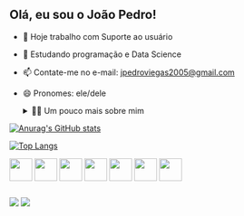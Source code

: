 ## Olá, eu sou o João Pedro!


- 🔭 Hoje trabalho com Suporte ao usuário 
- 🌱 Estudando programação e Data Science
- 📫 Contate-me no e-mail: jpedroviegas2005@gmail.com
- 😄 Pronomes: ele/dele

  <details>
  <summary>👨‍💻 Um pouco mais sobre mim</summary>

  -💬 Tenho 20 anos, vivo no Brasil e estudo bastante inglês. Possuo experiência com bancos de dados, HTML, CSS, Python, Java, JavaScript, entre outros tópicos. Atualmente, trabalho na área de suporte ao usuário e estou em busca de uma oportunidade nas áreas de Back-End, Machine Learning ou Data Science.

  -⚡ Algumas das minhas soft skills incluem comunicação, capacidade de adaptação e liderança. Gosto de ler livros e narrativas sobre programação e desenvolvimento pessoal, jogar videogame, praticar esportes e passar tempo com minha família e amigos.
  </details>

[![Anurag's GitHub stats](https://github-readme-stats.vercel.app/api?username=Jpedrooo&count_private=true&show_icons=true&theme=tokyonight)](https://github.com/anuraghazra/github-readme-stats)

[![Top Langs](https://github-readme-stats.vercel.app/api/top-langs/?username=Jpedrooo&theme=tokyonight)](https://github.com/anuraghazra/github-readme-stats)

<div>
  <img  align="center" height="40" width="40"  src="https://cdn.jsdelivr.net/gh/devicons/devicon@latest/icons/python/python-original.svg" /> 
  <img  align="center" height="40" width="40" src="https://cdn.jsdelivr.net/gh/devicons/devicon@latest/icons/javascript/javascript-original.svg" />
  <img align="center" height="40" width="40" src="https://cdn.jsdelivr.net/gh/devicons/devicon@latest/icons/htmx/htmx-original.svg" />
  <img  align="center" height="40" width="40" src="https://cdn.jsdelivr.net/gh/devicons/devicon@latest/icons/css3/css3-original.svg" />
  <img  align="center" height="40" width="40" src="https://cdn.jsdelivr.net/gh/devicons/devicon@latest/icons/java/java-original.svg" />
  <img  align="center" height="40" width="40" src="https://cdn.jsdelivr.net/gh/devicons/devicon@latest/icons/react/react-original.svg" />
  <img align="center" height="40" width="40" src="https://cdn.jsdelivr.net/gh/devicons/devicon@latest/icons/azuresqldatabase/azuresqldatabase-original.svg" />
          
          
          
</div>



##

<div>
  <a href = "mailto:jpedroviegas2005@gmail.com"><img src="https://img.shields.io/badge/-Gmail-%23333?style=for-the-badge&logo=gmail&logoColor=red" target="_blank"></a>
  <a href="https://[www.linkedin.com/in/rafaella-ballerini-45875016a](https://www.linkedin.com/in/joao-pedro-viegas-naves)" target="_blank"><img src="https://img.shields.io/badge/-LinkedIn-%230077B5?style=for-the-badge&logo=linkedin&logoColor=white" target="_blank"></a> 
</div>



